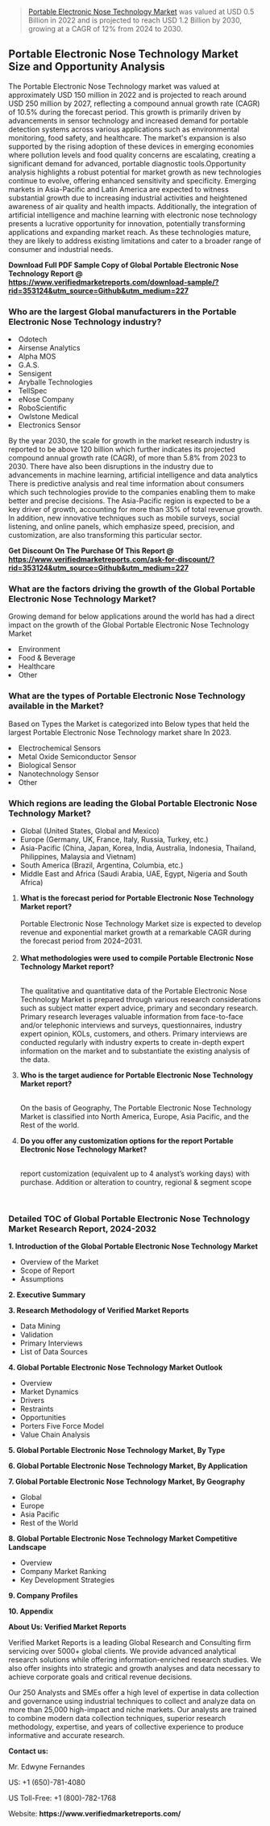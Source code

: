 <blockquote><p><p><a href="https://www.verifiedmarketreports.com/download-sample/?rid=353124&utm_source=Github&utm_medium=227" target="_blank">Portable Electronic Nose Technology Market</a> was valued at USD 0.5 Billion in 2022 and is projected to reach USD 1.2 Billion by 2030, growing at a CAGR of 12% from 2024 to 2030.</p></blockquote><p><h2>Portable Electronic Nose Technology Market Size and Opportunity Analysis</h2>The Portable Electronic Nose Technology market was valued at approximately USD 150 million in 2022 and is projected to reach around USD 250 million by 2027, reflecting a compound annual growth rate (CAGR) of 10.5% during the forecast period. This growth is primarily driven by advancements in sensor technology and increased demand for portable detection systems across various applications such as environmental monitoring, food safety, and healthcare. The market's expansion is also supported by the rising adoption of these devices in emerging economies where pollution levels and food quality concerns are escalating, creating a significant demand for advanced, portable diagnostic tools.Opportunity analysis highlights a robust potential for market growth as new technologies continue to evolve, offering enhanced sensitivity and specificity. Emerging markets in Asia-Pacific and Latin America are expected to witness substantial growth due to increasing industrial activities and heightened awareness of air quality and health impacts. Additionally, the integration of artificial intelligence and machine learning with electronic nose technology presents a lucrative opportunity for innovation, potentially transforming applications and expanding market reach. As these technologies mature, they are likely to address existing limitations and cater to a broader range of consumer and industrial needs.</p><p class=""><strong>Download Full PDF Sample Copy of Global Portable Electronic Nose Technology Report @ <a href="https://www.verifiedmarketreports.com/download-sample/?rid=353124&amp;utm_source=Github&amp;utm_medium=227" target="_blank">https://www.verifiedmarketreports.com/download-sample/?rid=353124&amp;utm_source=Github&amp;utm_medium=227</a></strong></p><h3 id="" class="">Who are the largest Global manufacturers in the Portable Electronic Nose Technology industry?</h3><p><li>Odotech</li><li> Airsense Analytics</li><li> Alpha MOS</li><li> G.A.S.</li><li> Sensigent</li><li> Aryballe Technologies</li><li> TellSpec</li><li> eNose Company</li><li> RoboScientific</li><li> Owlstone Medical</li><li> Electronics Sensor</li></p><div class=""><div class="" dir="" data-message-author-role="" data-message-id="" data-message-model-slug=""><div class=""><div class=""><div class=""><div class="" dir="" data-message-author-role="" data-message-id="" data-message-model-slug=""><div class=""><div class=""><p>By the year 2030, the scale for growth in the market research industry is reported to be above 120 billion which further indicates its projected compound annual growth rate (CAGR), of more than 5.8% from 2023 to 2030. There have also been disruptions in the industry due to advancements in machine learning, artificial intelligence and data analytics There is predictive analysis and real time information about consumers which such technologies provide to the companies enabling them to make better and precise decisions. The Asia-Pacific region is expected to be a key driver of growth, accounting for more than 35% of total revenue growth. In addition, new innovative techniques such as mobile surveys, social listening, and online panels, which emphasize speed, precision, and customization, are also transforming this particular sector.</p><p><strong>Get Discount On The Purchase Of This Report @&nbsp; <a href="https://www.verifiedmarketreports.com/ask-for-discount/?rid=353124&amp;utm_source=Github&amp;utm_medium=227" target="_blank">https://www.verifiedmarketreports.com/ask-for-discount/?rid=353124&amp;utm_source=Github&amp;utm_medium=227</a></strong></p></div></div></div></div></div></div></div></div><h3 id="" class="">What are the factors driving the growth of the Global Portable Electronic Nose Technology Market?</h3><p id="" class="">Growing demand for below applications around the world has had a direct impact on the growth of the Global Portable Electronic Nose Technology Market</p><p id="" class=""><li>Environment</li><li> Food & Beverage</li><li> Healthcare</li><li> Other</li></p><h3 id="" class="">What are the types of Portable Electronic Nose Technology available in the Market?</h3><p id="" class="">Based on Types the Market is categorized into Below types that held the largest Portable Electronic Nose Technology market share In 2023.</p><p id="" class=""><li>Electrochemical Sensors</li><li> Metal Oxide Semiconductor Sensor</li><li> Biological Sensor</li><li> Nanotechnology Sensor</li><li> Other</li></p><h3 id="" class="">Which regions are leading the Global Portable Electronic Nose Technology Market?</h3><ul><li>Global (United States, Global and Mexico)</li><li>Europe (Germany, UK, France, Italy, Russia, Turkey, etc.)</li><li>Asia-Pacific (China, Japan, Korea, India, Australia, Indonesia, Thailand, Philippines, Malaysia and Vietnam)</li><li>South America (Brazil, Argentina, Columbia, etc.)</li><li>Middle East and Africa (Saudi Arabia, UAE, Egypt, Nigeria and South Africa)</li></ul><p><ol><li><strong>What is the forecast period for Portable Electronic Nose Technology Market report?<br /></strong><br /><span data-sheets-root="1" data-sheets-value="{&quot;1&quot;:2,&quot;2&quot;:&quot;XXXX size is expected to develop revenue and exponential market growth at a remarkable CAGR during the forecast period from 2024&ndash;2030.&quot;}" data-sheets-userformat="{&quot;2&quot;:12674,&quot;4&quot;:{&quot;1&quot;:2,&quot;2&quot;:16776960},&quot;10&quot;:2,&quot;11&quot;:0,&quot;15&quot;:&quot;Arial&quot;,&quot;16&quot;:12}">Portable Electronic Nose Technology Market size is expected to develop revenue and exponential market growth at a remarkable CAGR during the forecast period from 2024&ndash;2031.</span><br /><br /></li><li><strong>What methodologies were used to compile Portable Electronic Nose Technology Market report?<br /><br /></strong><p>The qualitative and quantitative data of the&nbsp;Portable Electronic Nose Technology Market is prepared through various research considerations such as subject matter expert advice, primary and secondary research. Primary research leverages valuable information from face-to-face and/or telephonic interviews and surveys, questionnaires, industry expert opinion, KOLs, customers, and others. Primary interviews are conducted regularly with industry experts to create in-depth expert information on the market and to substantiate the existing analysis of the data.&nbsp;</p></li><li><strong>Who is the target audience for Portable Electronic Nose Technology Market report?<br /><br /></strong><p>On the basis of Geography, The&nbsp;Portable Electronic Nose Technology Market is classified into North America, Europe, Asia Pacific, and the Rest of the world.</p></li><li><strong>Do you offer any customization options for the report Portable Electronic Nose Technology Market?<br /><br /></strong><p>report customization (equivalent up to 4 analyst&rsquo;s working days) with purchase. Addition or alteration to country, regional &amp; segment scope</p><p>&nbsp;</p></li></ol></p><h3 id="" class="">Detailed TOC of Global Portable Electronic Nose Technology Market Research Report, 2024-2032</h3><p id="" class=""><strong>1. Introduction of the Global Portable Electronic Nose Technology Market</strong></p><ul><li>Overview of the Market</li><li>Scope of Report</li><li>Assumptions</li></ul><p id="" class=""><strong>2. Executive Summary</strong></p><p id="" class=""><strong>3. Research Methodology of&nbsp;Verified Market Reports</strong></p><ul><li>Data Mining</li><li>Validation</li><li>Primary Interviews</li><li>List of Data Sources</li></ul><p id="" class=""><strong>4. Global Portable Electronic Nose Technology Market Outlook</strong></p><ul><li>Overview</li><li>Market Dynamics</li><li>Drivers</li><li>Restraints</li><li>Opportunities</li><li>Porters Five Force Model</li><li>Value Chain Analysis</li></ul><p id="" class=""><strong>5. Global Portable Electronic Nose Technology Market, By&nbsp;Type</strong></p><p id="" class=""><strong>6. Global Portable Electronic Nose Technology Market, By Application</strong></p><p id="" class=""><strong>7. Global Portable Electronic Nose Technology Market, By Geography</strong></p><ul><li>Global</li><li>Europe</li><li>Asia Pacific</li><li>Rest of the World</li></ul><p id="" class=""><strong>8. Global Portable Electronic Nose Technology Market Competitive Landscape</strong></p><ul><li>Overview</li><li>Company Market Ranking</li><li>Key Development Strategies</li></ul><p id="" class=""><strong>9. Company Profiles</strong></p><p id="" class=""><strong>10. Appendix</strong></p><p id="" class=""><strong>About Us: Verified Market Reports</strong></p><p id="" class="">Verified Market Reports is a leading Global Research and Consulting firm servicing over 5000+ global clients. We provide advanced analytical research solutions while offering information-enriched research studies. We also offer insights into strategic and growth analyses and data necessary to achieve corporate goals and critical revenue decisions.</p><p id="" class="">Our 250 Analysts and SMEs offer a high level of expertise in data collection and governance using industrial techniques to collect and analyze data on more than 25,000 high-impact and niche markets. Our analysts are trained to combine modern data collection techniques, superior research methodology, expertise, and years of collective experience to produce informative and accurate research.</p><p id="" class=""><strong>Contact us:</strong></p><p id="" class="">Mr. Edwyne Fernandes</p><p id="" class="">US: +1 (650)-781-4080</p><p id="" class="">US Toll-Free: +1 (800)-782-1768</p><p id="" class="">Website: <a target="" data-test-app-aware-link=""><strong>https://www.verifiedmarketreports.com/</strong></a></p>
